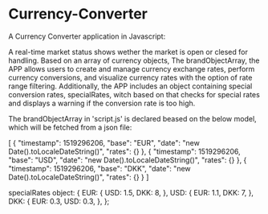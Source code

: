# Currency-Converter

A Currency Converter application in Javascript:

A real-time market status shows wether the market is open or clesed for handling.
Based on an array of currency objects, The brandObjectArray, the APP allows users to create and manage currency exchange rates, perform currency conversions, and visualize currency rates with the option of rate range filtering.
Additionally, the APP includes an object containing special conversion rates, specialRates, witch based on that checks for special rates and displays a warning if the conversion rate is too high.

The brandObjectArray in 'script.js' is declared beased on the below model, which will be fetched from a json file:

[
{
"timestamp": 1519296206,
"base": "EUR",
"date": "new Date().toLocaleDateString()",
"rates": {}
},
{
"timestamp": 1519296206,
"base": "USD",
"date": "new Date().toLocaleDateString()",
"rates": {}
},
{
"timestamp": 1519296206,
"base": "DKK",
"date": "new Date().toLocaleDateString()",
"rates": {}
}
]

specialRates object:
{
EUR: {
USD: 1.5,
DKK: 8,
},
USD: {
EUR: 1.1,
DKK: 7,
},
DKK: {
EUR: 0.3,
USD: 0.3,
},
};

